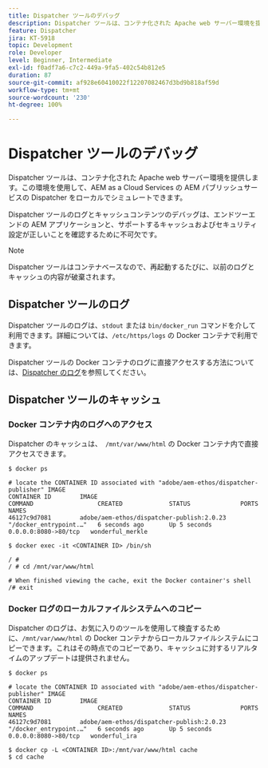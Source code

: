 ```yaml
---
title: Dispatcher ツールのデバッグ
description: Dispatcher ツールは、コンテナ化された Apache web サーバー環境を提供します。この環境を使用して、AEM as a Cloud Services の AEM パブリッシュサービスの Dispatcher をローカルでシミュレートできます。Dispatcher ツールのログとキャッシュコンテンツのデバッグは、エンドツーエンドの AEM アプリケーションと、サポートするキャッシュおよびセキュリティ設定が正しいことを確認するために不可欠です。
feature: Dispatcher
jira: KT-5918
topic: Development
role: Developer
level: Beginner, Intermediate
exl-id: f0adf7a6-c7c2-449a-9fa5-402c54b812e5
duration: 87
source-git-commit: af928e60410022f12207082467d3bd9b818af59d
workflow-type: tm+mt
source-wordcount: '230'
ht-degree: 100%

---
```


# Dispatcher ツールのデバッグ

Dispatcher ツールは、コンテナ化された Apache web サーバー環境を提供します。この環境を使用して、AEM as a Cloud Services の AEM パブリッシュサービスの Dispatcher をローカルでシミュレートできます。

Dispatcher ツールのログとキャッシュコンテンツのデバッグは、エンドツーエンドの AEM アプリケーションと、サポートするキャッシュおよびセキュリティ設定が正しいことを確認するために不可欠です。

>[!NOTE]
>
>Dispatcher ツールはコンテナベースなので、再起動するたびに、以前のログとキャッシュの内容が破棄されます。

## Dispatcher ツールのログ

Dispatcher ツールのログは、`stdout` または `bin/docker_run` コマンドを介して利用できます。詳細については、`/etc/https/logs` の Docker コンテナで利用できます。

Dispatcher ツールの Docker コンテナのログに直接アクセスする方法については、[Dispatcher のログ](./logs.md#dispatcher-logs)を参照してください。

## Dispatcher ツールのキャッシュ

### Docker コンテナ内のログへのアクセス

Dispatcher のキャッシュは、` /mnt/var/www/html` の Docker コンテナ内で直接アクセスできます。

```shell
$ docker ps

# locate the CONTAINER ID associated with "adobe/aem-ethos/dispatcher-publisher" IMAGE
CONTAINER ID        IMAGE                                       COMMAND                  CREATED             STATUS              PORTS                  NAMES
46127c9d7081        adobe/aem-ethos/dispatcher-publish:2.0.23   "/docker_entrypoint.…"   6 seconds ago       Up 5 seconds        0.0.0.0:8080->80/tcp   wonderful_merkle

$ docker exec -it <CONTAINER ID> /bin/sh

/ # 
/ # cd /mnt/var/www/html

# When finished viewing the cache, exit the Docker container's shell
/# exit
```

### Docker ログのローカルファイルシステムへのコピー

Dispatcher のログは、お気に入りのツールを使用して検査するために、`/mnt/var/www/html` の Docker コンテナからローカルファイルシステムにコピーできます。これはその時点でのコピーであり、キャッシュに対するリアルタイムのアップデートは提供されません。

```shell
$ docker ps

# locate the CONTAINER ID associated with "adobe/aem-ethos/dispatcher-publisher" IMAGE
CONTAINER ID        IMAGE                                       COMMAND                  CREATED             STATUS              PORTS                  NAMES
46127c9d7081        adobe/aem-ethos/dispatcher-publish:2.0.23   "/docker_entrypoint.…"   6 seconds ago       Up 5 seconds        0.0.0.0:8080->80/tcp   wonderful_ira

$ docker cp -L <CONTAINER ID>:/mnt/var/www/html cache 
$ cd cache
```
